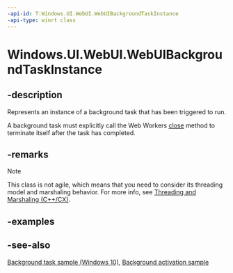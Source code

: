 ```yaml
---
-api-id: T:Windows.UI.WebUI.WebUIBackgroundTaskInstance
-api-type: winrt class
---
```


<!-- Class syntax.
public class WebUIBackgroundTaskInstance 
-->

# Windows.UI.WebUI.WebUIBackgroundTaskInstance

## -description

Represents an instance of a background task that has been triggered to run.

A background task must explicitly call the Web Workers [close](http://msdn.microsoft.com/en-us/library/hh673568(v=VS.85).aspx) method to terminate itself after the task has completed.

## -remarks

<!-- confirmed -->
> [!NOTE]
> This class is not agile, which means that you need to consider its threading model and marshaling behavior. For more info, see [Threading and Marshaling (C++/CX)](http://msdn.microsoft.com/en-us/library/windows/apps/hh771042.aspx).

## -examples

## -see-also

[Background task sample (Windows 10)](https://github.com/Microsoft/Windows-universal-samples/tree/master/Samples/BackgroundTask), [Background activation sample](https://github.com/Microsoft/Windows-universal-samples/tree/master/Samples/BackgroundActivation)
